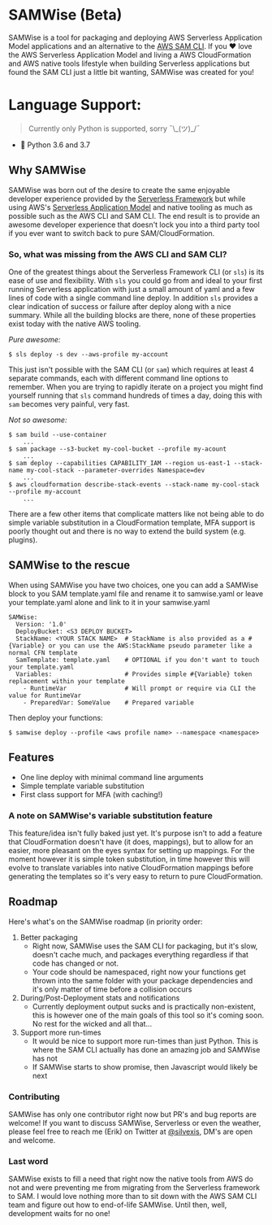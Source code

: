 # SAMWise (Beta)
SAMWise is a tool for packaging and deploying AWS Serverless Application Model applications and an alternative to
the [AWS SAM CLI](https://github.com/awslabs/aws-sam-cli). If you :heart: love the 
AWS Serverless Application Model and living a AWS CloudFormation and AWS native tools lifestyle when building Serverless
applications but found the SAM CLI just a little bit wanting, SAMWise was created for you!

# Language Support:
> Currently only Python is supported, sorry ¯\\\_(ツ)\_/¯
- :snake: Python 3.6 and 3.7

## Why SAMWise
SAMWise was born out of the desire to create the same enjoyable developer experience provided by the
[Serverless Framework](https://www.serverless.com) but while using AWS's 
[Serverless Application Model](https://aws.amazon.com/serverless/sam/) and native tooling as much as possible 
such as the AWS CLI and SAM CLI. The end result is to provide an awesome developer experience that doesn't lock you
into a third party tool if you ever want to switch back to pure SAM/CloudFormation.

### So, what was missing from the AWS CLI and SAM CLI?
One of the greatest things about the Serverless Framework CLI (or `sls`) is its ease of use and flexibility. 
With `sls` you could go from and ideal to your first running Serverless application with just a small amount of yaml and 
a few lines of code with a single command line deploy. In addition `sls` provides a clear indication of success or
failure after deploy along with a nice summary. While all the building blocks are there, none of these properties exist
today with the native AWS tooling. 

*Pure awesome:*

    $ sls deploy -s dev --aws-profile my-account

This just isn't possible with the SAM CLI (or `sam`) which requires at least 4 separate commands, each with 
different command line options to remember. When you are trying to rapidly iterate on a project you might find 
yourself running that `sls` command hundreds of times a day, doing this with `sam` becomes very painful, very fast.

*Not so awesome:*

    $ sam build --use-container
        ...
    $ sam package --s3-bucket my-cool-bucket --profile my-acount
        ...
    $ sam deploy --capabilities CAPABILITY_IAM --region us-east-1 --stack-name my-cool-stack --parameter-overrides Namespace=dev
        ...
    $ aws cloudformation describe-stack-events --stack-name my-cool-stack --profile my-account
        ...

There are a few other items that complicate matters like not being able to do simple variable substitution in
a CloudFormation template, MFA support is poorly thought out and there is no way to extend the build system
(e.g. plugins).

## SAMWise to the rescue
When using SAMWise you have two choices, one you can add a SAMWise block to you SAM template.yaml file and rename it
to samwise.yaml or leave your template.yaml alone and link to it in your samwise.yaml

    SAMWise:
      Version: '1.0'
      DeployBucket: <S3 DEPLOY BUCKET>
      StackName: <YOUR STACK NAME>  # StackName is also provided as a #{Variable} or you can use the AWS:StackName pseudo parameter like a normal CFN template
      SamTemplate: template.yaml    # OPTIONAL if you don't want to touch your template.yaml
      Variables:                    # Provides simple #{Variable} token replacement within your template
        - RuntimeVar                # Will prompt or require via CLI the value for RuntimeVar
        - PreparedVar: SomeValue    # Prepared variable 

Then deploy your functions:

    $ samwise deploy --profile <aws profile name> --namespace <namespace>

## Features
- One line deploy with minimal command line arguments
- Simple template variable substitution
- First class support for MFA (with caching!)

### A note on SAMWise's variable substitution feature
This feature/idea isn't fully baked just yet. It's purpose isn't to add a feature that CloudFormation doesn't have
(it does, mappings), but to allow for an easier, more pleasant on the eyes syntax for setting up mappings.
For the moment however it is simple token substitution, in time however this will evolve to translate variables 
into native CloudFormation mappings before generating the templates so it's very easy to return to pure CloudFormation.    

## Roadmap
Here's what's on the SAMWise roadmap (in priority order:
1. Better packaging
    - Right now, SAMWise uses the SAM CLI for packaging, but it's slow, doesn't cache much, and
    packages everything regardless if that code has changed or not. 
    - Your code should be namespaced, right now your functions get thrown into the same folder with your package dependencies and it's only matter of time before a
    collision occurs
2. During/Post-Deployment stats and notifications
    - Currently deployment output sucks and is practically non-existent, this is however one of the main goals of this
    tool so it's coming soon. No rest for the wicked and all that...
3. Support more run-times
    - It would be nice to support more run-times than just Python. This is where the SAM CLI actually has done an
    amazing job and SAMWise has not
    - If SAMWise starts to show promise, then Javascript would likely be next 

### Contributing
SAMWise has only one contributor right now but PR's and bug reports are welcome! If you want to discuss SAMWise, 
Serverless or even the weather, please feel free to reach me (Erik) on Twitter at [@silvexis](https://twitter.com/@silvexis), DM's are open and welcome.

### Last word
SAMWise exists to fill a need that right now the native tools from AWS do not and were preventing me from migrating from
the Serverless framework to SAM. I would love nothing more than to sit down with the AWS SAM CLI team and figure out how
to end-of-life SAMWise. Until then, well, development waits for no one!